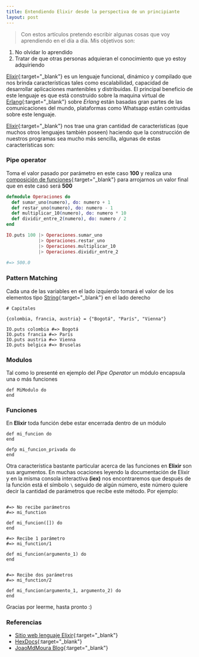 ```yaml
---
title: Entendiendo Elixir desde la perspectiva de un principiante
layout: post
---
```


> Con estos artículos pretendo escribir algunas cosas que voy aprendiendo en el día a día. 
Mis objetivos son:
1. No olvidar lo aprendido
2. Tratar de que otras personas adquieran el conocimiento que yo estoy adquiriendo

[Elixir](http://elixir-lang.org){:target="_blank"} es un lenguaje funcional, dinámico y compilado que nos brinda características tales como escalabilidad, capacidad de desarrollar aplicaciones mantenibles y distribuidas.
El principal beneficio de este lenguaje es que está construido sobre la maquina virtual de [Erlang](http://www.erlang.org){:target="_blank"} sobre *Erlang* están basadas gran partes de las comunicaciones del mundo, plataformas como Whatsapp están contruidas sobre este lenguaje.

[Elixir](http://elixir-lang.org){:target="_blank"} nos trae una gran cantidad de características (que muchos otros lenguajes también poseen) haciendo que la construcción de nuestros programas sea mucho más sencilla, algunas de estas características son:

### Pipe operator

Toma el valor pasado por parámetro en este caso **100** y realiza una [composición de funciones](https://es.wikipedia.org/wiki/Función_compuesta){:target="_blank"} para arrojarnos un valor final que en este casó será **500**

```elixir
defmodule Operaciones do
  def sumar_uno(numero), do: numero + 1
  def restar_uno(numero), do: numero - 1
  def multiplicar_10(numero), do: numero * 10
  def dividir_entre_2(numero), do: numero / 2
end

IO.puts 100 |> Operaciones.sumar_uno
            |> Operaciones.restar_uno
            |> Operaciones.multiplicar_10
            |> Operaciones.dividir_entre_2
						
#=> 500.0
```

### Pattern Matching

Cada una de las variables en el lado izquierdo tomará el valor de los elementos tipo [String](https://hexdocs.pm/elixir/String.html#content){:target="_blank"} en el lado derecho

```
# Capitales

{colombia, francia, austria} = {"Bogotá", "París", "Vienna"}

IO.puts colombia #=> Bogotá
IO.puts francia #=> París
IO.puts austria #=> Vienna
IO.puts belgica #=> Bruselas
```

### Modulos

Tal como lo presenté en ejemplo del *Pipe Operator* un módulo encapsula una o más funciones

```
def MiModulo do
end
```

### Funciones 
En **Elixir** toda función debe estar encerrada dentro de un módulo

```
def mi_funcion do
end

defp mi_funcion_privada do
end
```

Otra característica bastante particular acerca de las funciones en **Elixir** son sus argumentos. En muchas ocaciones leyendo la documentación de Elixir y en la misma consola interactiva **(iex)** nos encontraremos que después de la función está el símbolo ```\``` seguido de algún número, este número quiere decir la cantidad de parámetros que recibe este método. Por ejemplo:

```

#=> No recibe parámetros
#=> mi_function

def mi_funcion([]) do
end

#=> Recibe 1 parámetro
#=> mi_function/1

def mi_funcion(argumento_1) do
end


#=> Recibe dos parámetros
#=> mi_function/2

def mi_funcion(argumento_1, argumento_2) do
end

```

Gracias por leerme, hasta pronto :)

### Referencias
* [Sitio web lenguaje Elixir](http://elixir-lang.org/){:target="_blank"}
* [HexDocs](https://hexdocs.pm/elixir/Kernel.html){:target="_blank"}
* [JoaoMdMoura Blog](http://joaomdmoura.com/){:target="_blank"}